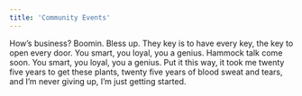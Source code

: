 ```yaml
---
title: 'Community Events'
---
```


How’s business? Boomin. Bless up. They key is to have every key, the key to open every door. You smart, you loyal, you a genius. Hammock talk come soon. You smart, you loyal, you a genius. Put it this way, it took me twenty five years to get these plants, twenty five years of blood sweat and tears, and I’m never giving up, I’m just getting started.